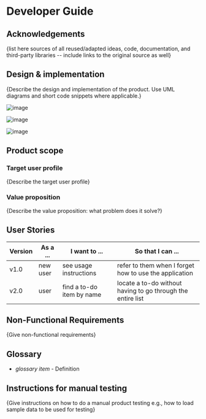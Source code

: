# Developer Guide

## Acknowledgements

{list here sources of all reused/adapted ideas, code, documentation, and third-party libraries -- include links to the original source as well}

## Design & implementation

{Describe the design and implementation of the product. Use UML diagrams and short code snippets where applicable.}



![image](https://user-images.githubusercontent.com/43517460/141647688-eaeb4429-adce-4b07-8880-19a1ec8c8265.png)



![image](https://user-images.githubusercontent.com/43517460/141647430-0364958b-006a-407a-aa2e-873ea0b65c1b.png)

![image](https://user-images.githubusercontent.com/43517460/141647609-91b453de-9d9f-44f6-b72a-332efaa60474.png)


## Product scope
### Target user profile

{Describe the target user profile}

### Value proposition

{Describe the value proposition: what problem does it solve?}

## User Stories

|Version| As a ... | I want to ... | So that I can ...|
|--------|----------|---------------|------------------|
|v1.0|new user|see usage instructions|refer to them when I forget how to use the application|
|v2.0|user|find a to-do item by name|locate a to-do without having to go through the entire list|

## Non-Functional Requirements

{Give non-functional requirements}

## Glossary

* *glossary item* - Definition

## Instructions for manual testing

{Give instructions on how to do a manual product testing e.g., how to load sample data to be used for testing}
